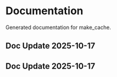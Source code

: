 # Documentation

Generated documentation for make_cache.

## Doc Update 2025-10-17

## Doc Update 2025-10-17
